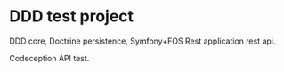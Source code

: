 DDD test project
=======

DDD core, Doctrine persistence, Symfony+FOS Rest application rest api.

Codeception API test.
